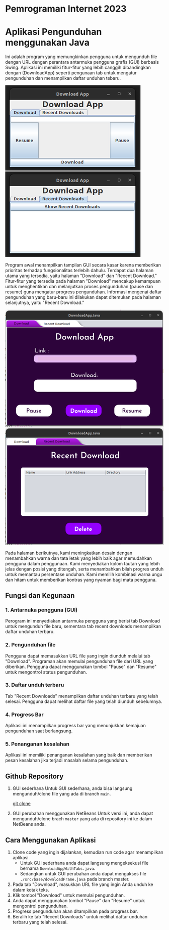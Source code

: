 # Pemrograman Internet 2023

# Aplikasi Pengunduhan menggunakan Java
Ini adalah program yang memungkinkan pengguna untuk mengunduh file dengan URL dengan perantara antarmuka pengguna grafis (GUI) berbasis Swing. Aplikasi ini memiliki fitur-fitur yang lebih canggih dibandingkan dengan (DownloadApp) seperti pengunaan tab untuk mengatur pengunduhan dan menampilkan daftar unduhan tebaru.


![image](https://github.com/mizanulridhoaohana/java-simpe-downloader/blob/main/Screenshot%20from%202023-10-04%2011-33-40.png)
![image](https://github.com/mizanulridhoaohana/java-simpe-downloader/blob/main/Screenshot%20from%202023-10-04%2011-34-19.png)


Program awal menampilkan tampilan GUI secara kasar karena memberikan prioritas terhadap fungsionalitas terlebih dahulu. Terdapat dua halaman utama yang tersedia, yaitu halaman "Download" dan "Recent Download." Fitur-fitur yang tersedia pada halaman "Download" mencakup kemampuan untuk menghentikan dan melanjutkan proses pengunduhan (pause dan resume) guna mengatur progress pengunduhan. Informasi mengenai daftar pengunduhan yang baru-baru ini dilakukan dapat ditemukan pada halaman selanjutnya, yaitu "Recent Download."



![image](https://github.com/mizanulridhoaohana/java-simpe-downloader/blob/main/Screenshot%20from%202023-10-04%2011-34-55.png)
![image](https://github.com/mizanulridhoaohana/java-simpe-downloader/blob/main/Screenshot%20from%202023-10-04%2011-35-00.png)


Pada halaman berikutnya, kami meningkatkan desain dengan menambahkan warna dan tata letak yang lebih baik agar memudahkan pengguna dalam penggunaan. Kami menyediakan kolom tautan yang lebih jelas dengan posisi yang ditengah, serta menambahkan bilah progres unduh untuk memantau persentase unduhan. Kami memilih kombinasi warna ungu dan hitam untuk memberikan kontras yang nyaman bagi mata pengguna.

## Fungsi dan Kegunaan 
### 1. Antarnuka pengguna (GUI)
Perogram ini  menyediakan antarmuka pengguna yang berisi tab Download untuk mengunduh file baru, sementara tab recent downloads menampilkan daftar unduhan terbaru.

### 2. Pengunduhan file
Pengguna dapat memasukkan URL file yang ingin diunduh melalui tab "Download". Programan akan memulai pengunduhan file dari URL yang diberikan. Pengguna dapat menggunakan tombol "Pause" dan "Resume" untuk mengontrol status pengunduhan.

### 3. Daftar unduh terbaru
Tab "Recent Downloads" menampilkan daftar unduhan terbaru yang telah selesai. Pengguna dapat melihat daftar file yang telah diunduh sebelumnya.

### 4. Progress Bar
Aplikasi ini menampilkan progress bar yang menunjukkan kemajuan pengunduhan saat berlangsung.

### 5. Penanganan kesalahan
Aplikasi ini memiliki penanganan kesalahan yang baik dan memberikan pesan kesalahan jika terjadi masalah selama pengunduhan.

## Github Repository
1. GUI sederhana
   Untuk GUI sederhana, anda bisa langsung mengunduh/clone file yang ada di branch `main`.
   
   [git clone](https://github.com/mizanulridhoaohana/java-simpe-downloader.git)
   
3. GUI perubahan menggunakan NetBeans
   Untuk versi ini, anda dapat mengunduh/clone brach `master` yang ada di repository ini ke dalam NetBeans anda.


## Cara Menggunakan Aplikasi
1. Clone code yang ingin dijalankan, kemudian run code agar menampilkan aplikasi.
   - Untuk GUI sederhana anda dapat langsung mengeksekusi file bernama `DownloadAppWithTabs.java`.
   - Sedangkan untuk GUI perubahan anda dapat mengakses file `./src/base/downloadFrame.java` pada branch master.
3. Pada tab "Download", masukkan URL file yang ingin Anda unduh ke dalam kotak teks.
4. Klik tombol "Download" untuk memulai pengunduhan.
5. Anda dapat menggunakan tombol "Pause" dan "Resume" untuk mengontrol pengunduhan.
6. Progress pengunduhan akan ditampilkan pada progress bar.
7. Beralih ke tab "Recent Downloads" untuk melihat daftar unduhan terbaru yang telah selesai.
